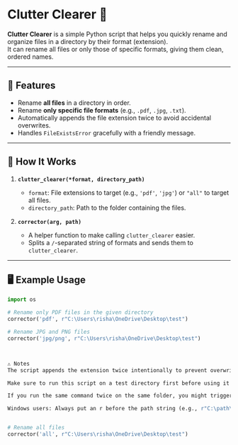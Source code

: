 # Clutter Clearer 🧹

**Clutter Clearer** is a simple Python script that helps you quickly rename and organize files in a directory by their format (extension).  
It can rename all files or only those of specific formats, giving them clean, ordered names.

---

## 📌 Features

- Rename **all files** in a directory in order.
- Rename **only specific file formats** (e.g., `.pdf`, `.jpg`, `.txt`).
- Automatically appends the file extension twice to avoid accidental overwrites.
- Handles `FileExistsError` gracefully with a friendly message.

---

## 📂 How It Works

1. **`clutter_clearer(*format, directory_path)`**
   - `format`: File extensions to target (e.g., `'pdf'`, `'jpg'`) or `"all"` to target all files.
   - `directory_path`: Path to the folder containing the files.
   
2. **`corrector(arg, path)`**
   - A helper function to make calling `clutter_clearer` easier.
   - Splits a `/`-separated string of formats and sends them to `clutter_clearer`.

---

## 🖥 Example Usage

```python
import os

# Rename only PDF files in the given directory
corrector('pdf', r"C:\Users\risha\OneDrive\Desktop\test")

# Rename JPG and PNG files
corrector('jpg/png', r"C:\Users\risha\OneDrive\Desktop\test")



⚠ Notes
The script appends the extension twice intentionally to prevent overwriting files with the same name.

Make sure to run this script on a test directory first before using it on important files.

If you run the same command twice on the same folder, you might trigger a FileExistsError.

Windows users: Always put an r before the path string (e.g., r"C:\path\to\folder") to avoid escape sequence errors.


# Rename all files
corrector('all', r"C:\Users\risha\OneDrive\Desktop\test")
